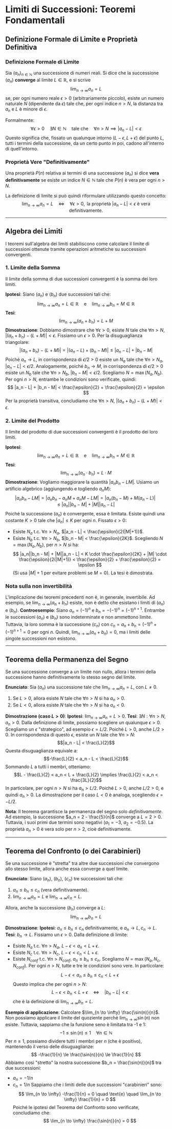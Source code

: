 # Limiti di Successioni: Teoremi Fondamentali

## Definizione Formale di Limite e Proprietà Definitiva

### Definizione Formale di Limite
Sia $(a_n)_{n \in \mathbb{N}}$ una successione di numeri reali. Si dice che la successione $(a_n)$ **converge** al limite $L \in \mathbb{R}$, e si scrive
$$
\lim_{n \to \infty} a_n = L
$$
se, per ogni numero reale $\epsilon > 0$ (arbitrariamente piccolo), esiste un numero naturale $N$ (dipendente da $\epsilon$) tale che, per ogni indice $n > N$, la distanza tra $a_n$ e $L$ è minore di $\epsilon$.

Formalmente:
$$
\forall \epsilon > 0 \quad \exists N \in \mathbb{N} \quad \text{tale che} \quad \forall n > N \implies |a_n - L| < \epsilon
$$
Questo significa che, fissato un qualunque intorno $(L-\epsilon, L+\epsilon)$ del punto $L$, tutti i termini della successione, da un certo punto in poi, cadono all'interno di quell'intorno.

### Proprietà Vere "Definitivamente"
Una proprietà $P(n)$ relativa ai termini di una successione $(a_n)$ si dice **vera definitivamente** se esiste un indice $N \in \mathbb{N}$ tale che $P(n)$ è vera per ogni $n > N$.

La definizione di limite si può quindi riformulare utilizzando questo concetto:
$$
\lim_{n \to \infty} a_n = L \quad \iff \quad \forall \epsilon > 0, \text{ la proprietà } |a_n - L| < \epsilon \text{ è vera definitivamente.}
$$

---

## Algebra dei Limiti

I teoremi sull'algebra dei limiti stabiliscono come calcolare il limite di successioni ottenute tramite operazioni aritmetiche su successioni convergenti.

### 1. Limite della Somma
Il limite della somma di due successioni convergenti è la somma dei loro limiti.

**Ipotesi**:
Siano $(a_n)$ e $(b_n)$ due successioni tali che:
$$
\lim_{n \to \infty} a_n = L \in \mathbb{R} \quad \text{e} \quad \lim_{n \to \infty} b_n = M \in \mathbb{R}
$$
**Tesi**:
$$
\lim_{n \to \infty} (a_n + b_n) = L + M
$$
**Dimostrazione**:
Dobbiamo dimostrare che $\forall \epsilon > 0$, esiste $N$ tale che $\forall n>N$, $|(a_n+b_n) - (L+M)| < \epsilon$.
Fissiamo un $\epsilon > 0$. Per la disuguaglianza triangolare:
$$
|(a_n+b_n) - (L+M)| = |(a_n - L) + (b_n - M)| \le |a_n - L| + |b_n - M|
$$
Poiché $a_n \to L$, in corrispondenza di $\epsilon/2 > 0$ esiste un $N_a$ tale che $\forall n > N_a$, $|a_n - L| < \epsilon/2$.
Analogamente, poiché $b_n \to M$, in corrispondenza di $\epsilon/2 > 0$ esiste un $N_b$ tale che $\forall n > N_b$, $|b_n - M| < \epsilon/2$.
Scegliamo $N = \max(N_a, N_b)$. Per ogni $n>N$, entrambe le condizioni sono verificate, quindi:
$$
|a_n - L| + |b_n - M| < \frac{\epsilon}{2} + \frac{\epsilon}{2} = \epsilon
$$
Per la proprietà transitiva, concludiamo che $\forall n>N$, $|(a_n+b_n) - (L+M)| < \epsilon$.

### 2. Limite del Prodotto
Il limite del prodotto di due successioni convergenti è il prodotto dei loro limiti.

**Ipotesi**:
$$
\lim_{n \to \infty} a_n = L \in \mathbb{R} \quad \text{e} \quad \lim_{n \to \infty} b_n = M \in \mathbb{R}
$$
**Tesi**:
$$
\lim_{n \to \infty} (a_n \cdot b_n) = L \cdot M
$$
**Dimostrazione**:
Vogliamo maggiorare la quantità $|a_n b_n - LM|$. Usiamo un artificio algebrico (aggiungendo e togliendo $a_n M$):
$$
|a_n b_n - LM| = |a_n b_n - a_n M + a_n M - LM| = |a_n(b_n - M) + M(a_n - L)| \le |a_n||b_n - M| + |M||a_n - L|
$$
Poiché la successione $(a_n)$ è convergente, essa è limitata. Esiste quindi una costante $K>0$ tale che $|a_n| \le K$ per ogni $n$.
Fissato $\epsilon > 0$:
- Esiste $N_a$ t.c. $\forall n>N_a$, $|a_n - L| < \frac{\epsilon}{2(|M|+1)}$.
- Esiste $N_b$ t.c. $\forall n>N_b$, $|b_n - M| < \frac{\epsilon}{2K}$.
Scegliendo $N = \max(N_a, N_b)$, per $n>N$ si ha:
$$
|a_n||b_n - M| + |M||a_n - L| < K \cdot \frac{\epsilon}{2K} + |M| \cdot \frac{\epsilon}{2(|M|+1)} < \frac{\epsilon}{2} + \frac{\epsilon}{2} = \epsilon
$$
(Si usa $|M|+1$ per evitare problemi se $M=0$). La tesi è dimostrata.

### Nota sulla non invertibilità
L'implicazione dei teoremi precedenti non è, in generale, invertibile. Ad esempio, se $\lim_{n \to \infty}(a_n+b_n)$ esiste, non è detto che esistano i limiti di $(a_n)$ e $(b_n)$.
**Controesempio**: Siano $a_n = (-1)^n$ e $b_n = -(-1)^n = (-1)^{n+1}$.
Entrambe le successioni $(a_n)$ e $(b_n)$ sono indeterminate e non ammettono limite.
Tuttavia, la loro somma è la successione $(c_n)$ con $c_n = a_n + b_n = (-1)^n + (-1)^{n+1} = 0$ per ogni $n$.
Quindi, $\lim_{n \to \infty} (a_n+b_n) = 0$, ma i limiti delle singole successioni non esistono.

---

## Teorema della Permanenza del Segno

Se una successione converge a un limite non nullo, allora i termini della successione hanno definitivamente lo stesso segno del limite.

**Enunciato**: Sia $(a_n)$ una successione tale che $\lim_{n \to \infty} a_n = L$, con $L \neq 0$.
1.  Se $L>0$, allora esiste $N$ tale che $\forall n>N$ si ha $a_n > 0$.
2.  Se $L<0$, allora esiste $N$ tale che $\forall n>N$ si ha $a_n < 0$.

**Dimostrazione (caso $L>0$)**:
**Ipotesi**: $\lim_{n \to \infty} a_n = L > 0$.
**Tesi**: $\exists N : \forall n>N, a_n > 0$.
Dalla definizione di limite, possiamo scegliere un qualunque $\epsilon > 0$. Scegliamo un $\epsilon$ "strategico", ad esempio $\epsilon = L/2$. Poiché $L>0$, anche $L/2 > 0$.
In corrispondenza di questo $\epsilon$, esiste un $N$ tale che $\forall n>N$:
$$|a_n - L| < \frac{L}{2}$$
Questa disuguaglianza equivale a:
$$-\frac{L}{2} < a_n - L < \frac{L}{2}$$
Sommando $L$ a tutti i membri, otteniamo:
$$L - \frac{L}{2} < a_n < L + \frac{L}{2} \implies \frac{L}{2} < a_n < \frac{3L}{2}$$
In particolare, per ogni $n>N$ si ha $a_n > L/2$. Poiché $L>0$, anche $L/2 > 0$, e quindi $a_n > 0$.
La dimostrazione per il caso $L<0$ è analoga, scegliendo $\epsilon = -L/2$.

**Nota**: Il teorema garantisce la permanenza del segno solo *definitivamente*. Ad esempio, la successione $a_n = 2 - \frac{5}{n}$ converge a $L=2>0$. Tuttavia, i suoi primi due termini sono negativi ($a_1=-3$, $a_2=-0.5$). La proprietà $a_n>0$ è vera solo per $n>2$, cioè definitivamente.

---

## Teorema del Confronto (o dei Carabinieri)

Se una successione è "stretta" tra altre due successioni che convergono allo stesso limite, allora anche essa converge a quel limite.

**Enunciato**: Siano $(a_n)$, $(b_n)$, $(c_n)$ tre successioni tali che:
1.  $a_n \le b_n \le c_n$ (vera definitivamente).
2.  $\lim_{n \to \infty} a_n = L$ e $\lim_{n \to \infty} c_n = L$.

Allora, anche la successione $(b_n)$ converge a $L$:
$$
\lim_{n \to \infty} b_n = L
$$

**Dimostrazione**:
**Ipotesi**: $a_n \le b_n \le c_n$ definitivamente, e $a_n \to L, c_n \to L$.
**Tesi**: $b_n \to L$.
Fissiamo un $\epsilon > 0$. Dalla definizione di limite:
- Esiste $N_a$ t.c. $\forall n>N_a$, $L-\epsilon < a_n < L+\epsilon$.
- Esiste $N_c$ t.c. $\forall n>N_c$, $L-\epsilon < c_n < L+\epsilon$.
- Esiste $N_{conf}$ t.c. $\forall n>N_{conf}$, $a_n \le b_n \le c_n$.
Scegliamo $N = \max(N_a, N_c, N_{conf})$. Per ogni $n>N$, tutte e tre le condizioni sono vere. In particolare:
$$
L - \epsilon < a_n \le b_n \le c_n < L + \epsilon
$$
Questo implica che per ogni $n>N$:
$$
L - \epsilon < b_n < L + \epsilon \quad \iff \quad |b_n - L| < \epsilon
$$
che è la definizione di $\lim_{n \to \infty} b_n = L$.

**Esempio di applicazione**: Calcolare $\lim_{n \to \infty} \frac{\sin(n)}{n}$.
Non possiamo applicare il limite del quoziente perché $\lim_{n \to \infty} \sin(n)$ non esiste.
Tuttavia, sappiamo che la funzione seno è limitata tra -1 e 1:
$$ -1 \le \sin(n) \le 1 \quad \forall n \in \mathbb{N}$$
Per $n \ge 1$, possiamo dividere tutti i membri per $n$ (che è positivo), mantenendo il verso delle disuguaglianze:
$$ -\frac{1}{n} \le \frac{\sin(n)}{n} \le \frac{1}{n} $$
Abbiamo così "stretto" la nostra successione $b_n = \frac{\sin(n)}{n}$ tra due successioni:
- $a_n = -1/n$
- $c_n = 1/n$
Sappiamo che i limiti delle due successioni "carabinieri" sono:
$$ \lim_{n \to \infty} -\frac{1}{n} = 0 \quad \text{e} \quad \lim_{n \to \infty} \frac{1}{n} = 0 $$
Poiché le ipotesi del Teorema del Confronto sono verificate, concludiamo che:
$$ \lim_{n \to \infty} \frac{\sin(n)}{n} = 0 $$